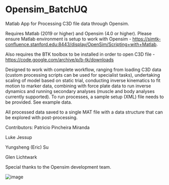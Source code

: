 # Opensim_BatchUQ
Matlab App for Processing C3D file data through Opensim.

Requires Matlab (2019 or higher) and Opensim (4.0 or higher).  Please ensure Matlab environment is setup to work with Opensim - https://simtk-confluence.stanford.edu:8443/display/OpenSim/Scripting+with+Matlab. 

Also requires the BTK toolbox to be installed in order to open C3D file - https://code.google.com/archive/p/b-tk/downloads

Designed to work with complete workflow, ranging from loading C3D data (custom processing scripts can be used for specialist tasks), undertaking scaling of model based on static trial, conducting inverse kinematics to fit motion to marker data, combining with force plate data to run inverse dynamics and running secondary analyses (muscle and body analyses currently supported). To run processes, a sample setup (XML) file needs to be provided. See example data. 

All processed data saved to a single MAT file with a data structure that can be explored with post-processing. 

Contributors: 
Patricio Pincheira Miranda

Luke Jessup

Yungsheng (Eric) Su

Glen Lichtwark


Special thanks to the Opensim development team.

![image](https://user-images.githubusercontent.com/8924887/162679601-522d7f17-d1ee-40fb-bc70-e481162517d3.png)
